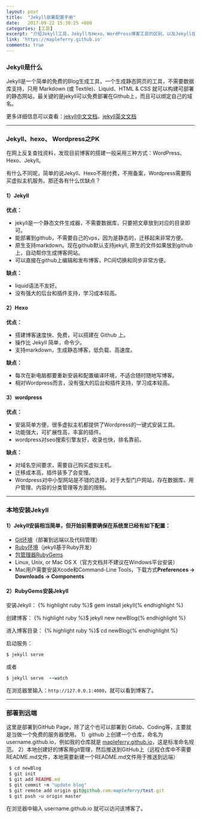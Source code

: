 ```yaml
---
layout: post
title:  "Jekyll部署配置手册"
date:   2017-09-22 15:30:25 +800
categories: [工具]
excerpt: "介绍Jekyll工具，Jekyll与Hexo、WordPress博客工具的区别，以及Jekyll在本地安装部署和远端部署的方式。"
link: 'https://mapleferry.github.io'
comments: true
---
```


### Jekyll是什么

Jekyll是一个简单的免费的Blog生成工具，一个生成静态网页的工具，不需要数据库支持，只用 Markdown (或 Textile)、Liquid、HTML & CSS 就可以构建可部署的静态网站，最关键的是jekyll可以免费部署在Github上，而且可以绑定自己的域名。

更多详细信息可以查看：[jekyll中文文档](http://jekyll.com.cn/)、[jekyll英文文档](https://jekyllrb.com/)

<!--more-->
---
### Jekyll、hexo、 Wordpress之PK ###
在网上反复查找资料，发现目前博客的搭建一般采用三种方式：WordPress、Hexo、Jekyll。

有什么不同呢，简单的说Jekyll、Hexo不用付费，不用备案，Wordpress需要购买虚拟主机服务。那还各有什么优缺点？
#### 1）Jekyll
**优点：**
* jekyll是一个静态文件生成器，不需要数据库，只要把文章放到对应的目录即可。
* 能部署到github，不需要自己的vps，因为是静态的，迁移起来非常方便。
* 原生支持markdown。现在github默认支持jekyll, 原生的文件如果放到github上，自动帮你生成博客网站。
* 可以直接在github上编辑和发布博客，PC间切换和同步非常方便。

**缺点：**
* liquid语法不友好。
* 没有强大的后台和插件支持，学习成本较高。

#### 2）Hexo
**优点：**
* 搭建博客速度快、免费，可以搭建在 Github 上。
* 操作比 Jekyll 简单，命令少。
* 支持markdown，生成静态博客，低负载、高速度。
  
**缺点：**
* 每次在新电脑都要重新安装和配置编译环境，不适合随时随地写博客。
* 相对Wordpress而言，没有强大的后台和插件支持，学习成本较高。

#### 3）wordpress
**优点：**
* 安装简单方便，很多虚拟主机都提供了Wordpress的一键式安装工具。
* 功能强大，可扩展性高，丰富的插件。
* wordpress对seo搜索引擎友好，收录也快，排名靠前。

**缺点：**
* 对域名空间要求，需要自己购买虚拟主机。
* 迁移成本高，插件装多了会变慢。
* Wordpress对中小型网站是不错的选择，对于大型门户网站，存在数据库、用户管理、内容的分类管理等方面的限制。

---

### 本地安装Jekyll
#### 1）Jekyll安装相当简单，但开始前需要确保在系统里已经有如下配置：
- [Git环境](https://git-scm.com/downloads)（部署到远端以及代码管理）
- [Ruby环境](https://www.ruby-lang.org/en/downloads/)（jekyll基于Ruby开发）
- [包管理器RubyGems](https://rubygems.org/pages/download/)
- Linux, Unix, or Mac OS X（官方文档并不建议在Windows平台安装）
- Mac用户需要安装Xcode和Command-Line Tools，下载方式**Preferences → Downloads → Components**

#### 2）RubyGems安装Jekyll
安装Jekyll：
{% highlight ruby %}$ gem install jekyll{% endhighlight %}

创建博客：
{% highlight ruby %}$ jekyll new newBlog{% endhighlight %}

进入博客目录：
{% highlight ruby %}$ cd newBlog{% endhighlight %}

启动服务：
~~~ ruby 
$ jekyll serve 
~~~
或者
~~~ ruby 
$ jekyll serve  --watch
~~~

在浏览器里输入：`http://127.0.0.1:4000`，就可以看到博客了。

---

### 部署到远端
这里是部署到GitHub Page，除了这个也可以部署到 Gitlab、Coding等，主要就是当做一个免费的服务器使用。
1）github 上创建一个仓库，命名为 username.github.io，例如我的仓库就是 [mapleferry.github.io](https://mapleferry.github.io)，这是标准命名规范。
2）本地创建好的博客用git管理，然后推送到GitHub上（远程仓库中不需要README.md文件，本地需要新建一个README.md文件用于推送到远端）
~~~ ruby
 $ cd newBlog
 $ git init
 $ git add README.md
 $ git commit -m "update blog"
 $ git remote add origin git@github.com:mapleferry/test.git
 $ git push -u origin master
~~~
 
在浏览器中输入 username.github.io 就可以访问该博客了。




[jekyll]:      http://jekyllrb.com
[jekyll-gh]:   https://github.com/jekyll/jekyll
[jekyll-help]: https://github.com/jekyll/jekyll-help
